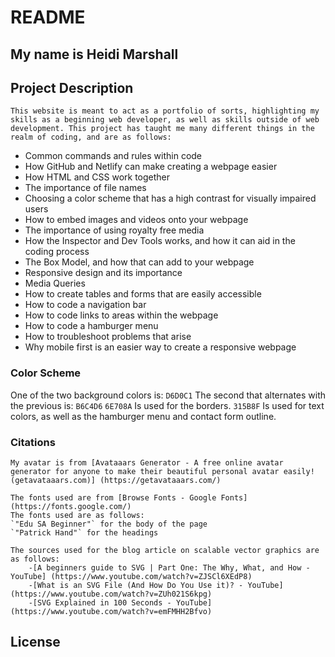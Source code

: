 # README

## My name is Heidi Marshall

## Project Description
    This website is meant to act as a portfolio of sorts, highlighting my skills as a beginning web developer, as well as skills outside of web development. This project has taught me many different things in the realm of coding, and are as follows:
-	Common commands and rules within code
-	How GitHub and Netlify can make creating a webpage easier
-	How HTML and CSS work together
-	The importance of file names
-	Choosing a color scheme that has a high contrast for visually impaired users
-	How to embed images and videos onto your webpage
-	The importance of using royalty free media
-	How the Inspector and Dev Tools works, and how it can aid in the coding process
-	The Box Model, and how that can add to your webpage
-	Responsive design and its importance
-	Media Queries
-	How to create tables and forms that are easily accessible
-	How to code a navigation bar
-	How to code links to areas within the webpage
-	How to code a hamburger menu
-	How to troubleshoot problems that arise
-	Why mobile first is an easier way to create a responsive webpage


### Color Scheme
 One of the two background colors is: `D6D0C1` 
 The second that alternates with the previous is: `B6C4D6`
 `6E708A` Is used for the borders.
 `315B8F` Is used for text colors, as well as the hamburger menu and contact form outline.

### Citations
    My avatar is from [Avataaars Generator - A free online avatar generator for anyone to make their beautiful personal avatar easily! (getavataaars.com)] (https://getavataaars.com/)

    The fonts used are from [Browse Fonts - Google Fonts] (https://fonts.google.com/)
    The fonts used are as follows:
    `"Edu SA Beginner"` for the body of the page
    `"Patrick Hand"` for the headings

    The sources used for the blog article on scalable vector graphics are as follows:
        -[A beginners guide to SVG | Part One: The Why, What, and How - YouTube] (https://www.youtube.com/watch?v=ZJSCl6XEdP8)
        -[What is an SVG File (And How Do You Use it)? - YouTube] (https://www.youtube.com/watch?v=ZUh021S6kpg)
        -[SVG Explained in 100 Seconds - YouTube] (https://www.youtube.com/watch?v=emFMHH2Bfvo)

## License 

